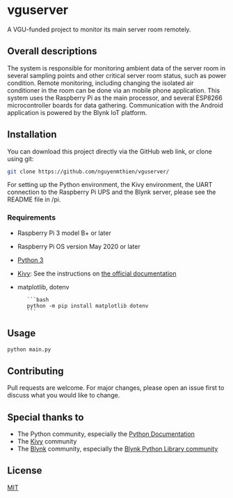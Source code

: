 # vguserver
A VGU-funded project to monitor its main server room remotely.

## Overall descriptions
The system is responsible for monitoring ambient data of the server room in several sampling points and other critical server room status, such as power condition.
Remote monitoring, including changing the isolated air conditioner in the room can be done via an mobile phone application. 
This system uses the Raspberry Pi as the main processor, and several ESP8266 microcontroller boards for data gathering. 
Communication with the Android application is powered by the Blynk IoT platform.


## Installation
You can download this project directly via the GitHub web link, or clone using git:

```bash
git clone https://github.com/nguyenmthien/vguserver/
```

For setting up the Python environment, the Kivy environment, the UART connection to the Raspberry Pi UPS and the Blynk server, please see the README file in /pi.

### Requirements
 - Raspberry Pi 3 model B+ or later
 - Raspberry Pi OS version May 2020 or later
 - [Python 3](https://python.org/)
 - [Kivy](https://kivy.org/): 
 See the instructions on [the official documentation](https://kivy.org/doc/stable/installation/installation-rpi.html)
 - matplotlib, dotenv
 
          ```bash
          python -m pip install matplotlib dotenv
          ``` 
 
## Usage

```bash
python main.py
```

## Contributing
Pull requests are welcome. For major changes, please open an issue first to discuss what you would like to change.


## Special thanks to
 - The Python community, especially the [Python Documentation](https://docs.python.org/)
 - The [Kivy](https://kivy.org/) community
 - The [Blynk](https://blynk.io/) community, especially the [Blynk Python Library community](https://github.com/blynkkk/lib-python)


## License
[MIT](https://choosealicense.com/licenses/mit/)
